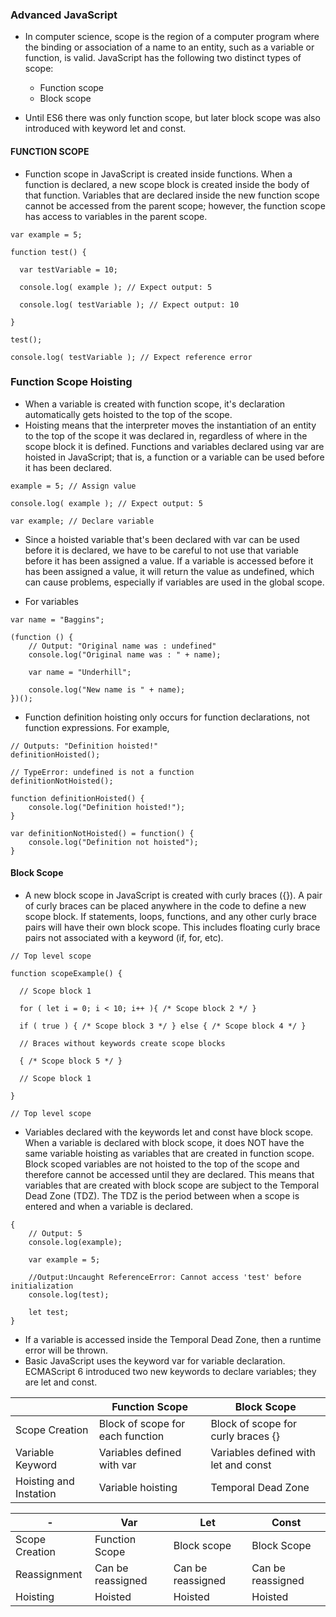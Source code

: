 ### Advanced JavaScript

- In computer science, scope is the region of a computer program where the binding or association of a name to an entity, such as a variable or function, is valid. JavaScript has the following two distinct types of scope:
  - Function scope
  - Block scope

-	Until ES6 there was only function scope, but later block scope was also introduced with keyword let and const.

#### FUNCTION SCOPE

- Function scope in JavaScript is created inside functions. When a function is declared, a new scope block is created inside the body of that function. Variables that are declared inside the new function scope cannot be accessed from the parent scope; however, the function scope has access to variables in the parent scope.
```
var example = 5;

function test() {

  var testVariable = 10;

  console.log( example ); // Expect output: 5

  console.log( testVariable ); // Expect output: 10

}

test();

console.log( testVariable ); // Expect reference error
```


### Function Scope Hoisting

- When a variable is created with function scope, it's declaration automatically gets hoisted to the top of the scope.
- Hoisting means that the interpreter moves the instantiation of an entity to the top of the scope it was declared in, regardless of where in the scope block it is defined. Functions and variables declared using var are hoisted in JavaScript; that is, a function or a variable can be used before it has been declared.

```
example = 5; // Assign value

console.log( example ); // Expect output: 5

var example; // Declare variable
```

- Since a hoisted variable that's been declared with var can  be used before it is declared, we have to be careful to not use that variable before it has been assigned a value. If a variable is accessed before it has been assigned a value, it will return the value as undefined, which can cause problems, especially if variables are used in the global scope.

- For variables
```
var name = "Baggins";

(function () {
	// Output: "Original name was : undefined"
	console.log("Original name was : " + name);

	var name = "Underhill";

	console.log("New name is " + name);
})();
```
- Function definition hoisting only occurs for function declarations, not function expressions. For example,

```
// Outputs: "Definition hoisted!"
definitionHoisted();

// TypeError: undefined is not a function
definitionNotHoisted();

function definitionHoisted() {
	console.log("Definition hoisted!");
}

var definitionNotHoisted() = function() {
	console.log("Definition not hoisted");
}
```


#### Block Scope

- A new block scope in JavaScript is created with curly braces ({}). A pair of curly braces can be placed anywhere in the code to define a new scope block. If statements, loops, functions, and any other curly brace pairs will have their own block scope. This includes floating curly brace pairs not associated with a keyword (if, for, etc). 
```
// Top level scope

function scopeExample() {

  // Scope block 1

  for ( let i = 0; i < 10; i++ ){ /* Scope block 2 */ }

  if ( true ) { /* Scope block 3 */ } else { /* Scope block 4 */ }

  // Braces without keywords create scope blocks

  { /* Scope block 5 */ }

  // Scope block 1

}

// Top level scope
```
- Variables declared with the keywords let and const have block scope. When a variable is declared with block scope, it does NOT have the same variable hoisting as variables that are created in function scope. Block scoped variables are not hoisted to the top of the scope and therefore cannot be accessed until they are declared. This means that variables that are created with block scope are subject to the Temporal Dead Zone (TDZ). The TDZ is the period between when a scope is entered and when a variable is declared.

```
{
	// Output: 5
	console.log(example);

	var example = 5;
	
	//Output:Uncaught ReferenceError: Cannot access 'test' before initialization
	console.log(test);

	let test;
}
```

- If a variable is accessed inside the Temporal Dead Zone, then a runtime error will be thrown.
- Basic JavaScript uses the keyword var for variable declaration. ECMAScript 6 introduced two new keywords to declare variables; they are let and const.

|  | Function Scope | Block Scope |
| - | - | - |
| Scope Creation | Block of scope for each function | Block of scope for curly braces {} |
| Variable Keyword | Variables defined with var | Variables defined with let and const |
| Hoisting and Instation | Variable hoisting | Temporal Dead Zone |


| - | Var | Let | Const |
| - | - | - | - |
| Scope Creation | Function Scope | Block scope | Block Scope |
| Reassignment | Can be reassigned | Can be reassigned | Can be reassigned |
| Hoisting | Hoisted | Hoisted | Hoisted |
